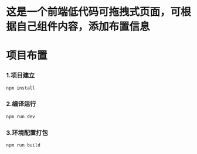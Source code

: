 # **这是一个前端低代码可拖拽式页面，可根据自己组件内容，添加布置信息**
# **项目布置**
### **1.项目建立**
```sh
npm install
```

### **2.编译运行**

```sh
npm run dev
```
### **3.环境配置打包**
```sh
npm run build
```

